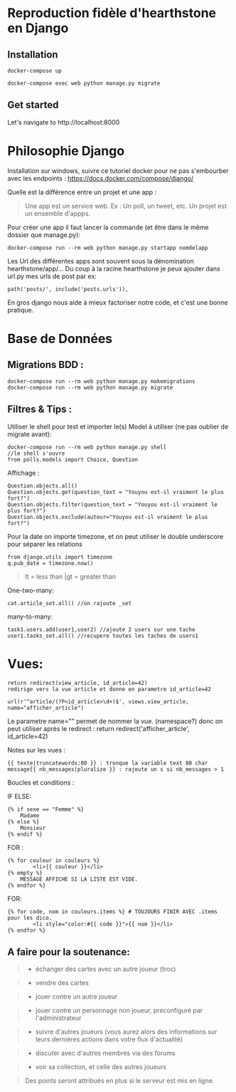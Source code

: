  # Reproduction fidèle d'hearthstone en Django
 ## Installation
	
	docker-compose up

	docker-compose exec web python manage.py migrate

## Get started

Let's navigate to http://localhost:8000

 # Philosophie Django
 
 Installation sur windows, suivre ce tutoriel docker pour ne pas s'embourber avec les endpoints :
 https://docs.docker.com/compose/django/
 
 Quelle est la différence entre un projet et une app : 
 >Une app est un service web. Ex : Un poll, un tweet, etc. Un projet est un ensemble d'appps.

 Pour créer une app il faut lancer la commande (et être dans le même dossier que manage.py):

    docker-compose run --rm web python manage.py startapp nomdelapp

Les Url des différentes apps sont souvent sous la dénomination hearthstone/app/...
Du coup à la racine hearthstone je peux ajouter dans url.py mes urls de post par ex:

    path('posts/', include('posts.urls')),

En gros django nous aide à mieux factoriser notre code, et c'est une bonne pratique. 

 # Base de Données 
 ## Migrations BDD :
 
>
	docker-compose run --rm web python manage.py makemigrations
	docker-compose run --rm web python manage.py migrate

## Filtres & Tips :

Utiliser le shell pour test et importer le(s) Model à utiliser (ne pas oublier de migrate avant):

	docker-compose run --rm web python manage.py shell
	//le shell s'ouvre
	from polls.models import Choice, Question


Affichage :

    Question.objects.all()
    Question.objects.get(question_text = "Youyou est-il vraiment le plus fort?")
    Question.objects.filter(question_text = "Youyou est-il vraiment le plus fort?")
    Question.objects.exclude(auteur="Youyou est-il vraiment le plus fort?")

Pour la date on importe timezone, et on peut utiliser le double underscore pour séparer les relations

    from django.utils import timezone
	q.pub_date = timezone.now()

>lt = less than |gt = greater than

One-two-many:

	cat.article_set.all() //on rajoute _set

many-to-many:

	task1.users.add(user1,user2) //ajoute 2 users sur une tache
	user1.tasks_set.all() //recupere toutes les taches de users1

# Vues:

	return redirect(view_article, id_article=42)
	redirige vers la vue article et donne en parametre id_article=42

	url(r'^article/(?P<id_article>\d+)$', views.view_article, name="afficher_article")

Le parametre name="" permet de nommer la vue. (namespace?)
donc on peut utiliser après le redirect : return redirect('afficher_article', id_article=42)

Notes sur les vues  : 

	{{ texte|truncatewords:80 }} : tronque la variable text 80 char
	message{{ nb_messages|pluralize }} : rajoute un s si nb_messages > 1


Boucles et conditions :

IF ELSE:

	{% if sexe == "Femme" %}
   		Madame
	{% else %}
   		Monsieur
	{% endif %}

FOR :

	{% for couleur in couleurs %}
    		<li>{{ couleur }}</li>
	{% empty %}
		MESSAGE AFFICHE SI LA LISTE EST VIDE.
	{% endfor %}

FOR:

	{% for code, nom in couleurs.items %} # TOUJOURS FINIR AVEC .items pour les dico.
    		<li style="color:#{{ code }}">{{ nom }}</li>
	{% endfor %}

## A faire pour la soutenance:

> - échanger des cartes avec un autre joueur (troc)

> - vendre des cartes

> - jouer contre un autre joueur

> - jouer contre un personnage non joueur, préconfiguré par l'administrateur

> - suivre d'autres joueurs (vous aurez alors des informations sur leurs dernières actions dans votre flux
d'actualité)

> - discuter avec d'autres membres via des forums

> - voir sa collection, et celle des autres joueurs

> Des points seront attribués en plus si le serveur est mis en ligne.


